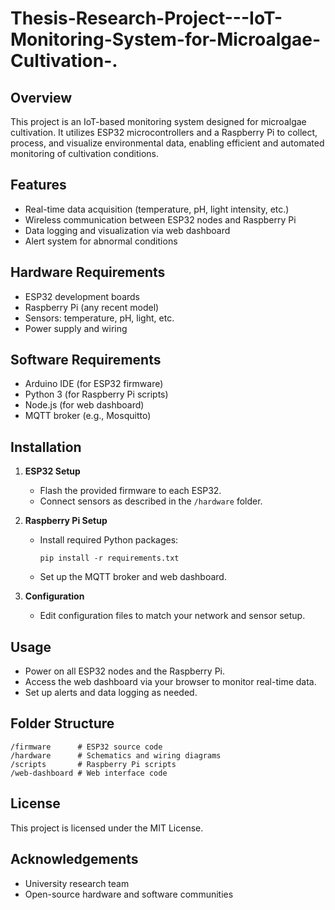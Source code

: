 # Thesis-Research-Project---IoT-Monitoring-System-for-Microalgae-Cultivation-.
## Overview

This project is an IoT-based monitoring system designed for microalgae cultivation. It utilizes ESP32 microcontrollers and a Raspberry Pi to collect, process, and visualize environmental data, enabling efficient and automated monitoring of cultivation conditions.

## Features

- Real-time data acquisition (temperature, pH, light intensity, etc.)
- Wireless communication between ESP32 nodes and Raspberry Pi
- Data logging and visualization via web dashboard
- Alert system for abnormal conditions

## Hardware Requirements

- ESP32 development boards
- Raspberry Pi (any recent model)
- Sensors: temperature, pH, light, etc.
- Power supply and wiring

## Software Requirements

- Arduino IDE (for ESP32 firmware)
- Python 3 (for Raspberry Pi scripts)
- Node.js (for web dashboard)
- MQTT broker (e.g., Mosquitto)

## Installation

1. **ESP32 Setup**
    - Flash the provided firmware to each ESP32.
    - Connect sensors as described in the `/hardware` folder.

2. **Raspberry Pi Setup**
    - Install required Python packages:  
      ```
      pip install -r requirements.txt
      ```
    - Set up the MQTT broker and web dashboard.

3. **Configuration**
    - Edit configuration files to match your network and sensor setup.

## Usage

- Power on all ESP32 nodes and the Raspberry Pi.
- Access the web dashboard via your browser to monitor real-time data.
- Set up alerts and data logging as needed.

## Folder Structure

```
/firmware      # ESP32 source code
/hardware      # Schematics and wiring diagrams
/scripts       # Raspberry Pi scripts
/web-dashboard # Web interface code
```

## License

This project is licensed under the MIT License.

## Acknowledgements

- University research team
- Open-source hardware and software communities
